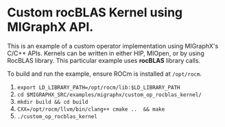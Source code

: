 # Custom rocBLAS Kernel using MIGraphX API. 
 This is an example of a custom operator implementation using MIGraphX's C/C++ APIs. 
 Kernels can be written in either HIP, MIOpen, or by using RocBLAS library.  This particular example uses **rocBLAS** library calls.

 To build and run the example, ensure ROCm is installed at `/opt/rocm`. 
 1.  `export LD_LIBRARY_PATH=/opt/rocm/lib:$LD_LIBRARY_PATH`
 2.  `cd $MIGRAPHX_SRC/examples/migraphx/custom_op_rocblas_kernel/`
 3.  `mkdir build && cd build`
 4.  `CXX=/opt/rocm/llvm/bin/clang++ cmake ..  && make`
 5.  `./custom_op_rocblas_kernel`
